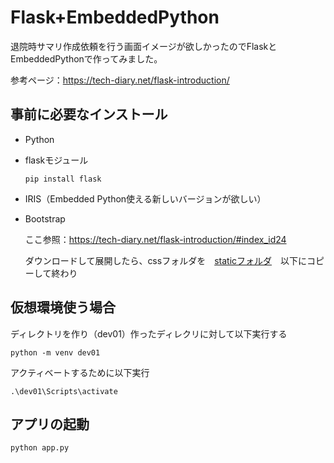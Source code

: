 # Flask+EmbeddedPython

退院時サマリ作成依頼を行う画面イメージが欲しかったのでFlaskとEmbeddedPythonで作ってみました。

参考ページ：https://tech-diary.net/flask-introduction/

## 事前に必要なインストール
- Python

- flaskモジュール
    ```
    pip install flask
    ```
- IRIS（Embedded Python使える新しいバージョンが欲しい）

- Bootstrap

    ここ参照：https://tech-diary.net/flask-introduction/#index_id24

    ダウンロードして展開したら、cssフォルダを　[staticフォルダ](./static)　以下にコピーして終わり
    
## 仮想環境使う場合

ディレクトリを作り（dev01）作ったディレクリに対して以下実行する
```
python -m venv dev01 
```

アクティベートするために以下実行
```
.\dev01\Scripts\activate
```

## アプリの起動
```
python app.py
```
